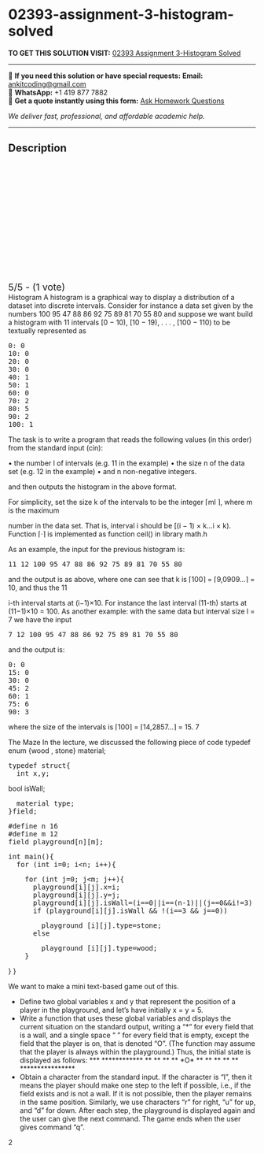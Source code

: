 # 02393-assignment-3-histogram-solved
**TO GET THIS SOLUTION VISIT:** [02393 Assignment 3-Histogram Solved](https://www.ankitcodinghub.com/product/02393-assignment-3-histogram-solved/)


---

📩 **If you need this solution or have special requests:** **Email:** ankitcoding@gmail.com  
📱 **WhatsApp:** +1 419 877 7882  
📄 **Get a quote instantly using this form:** [Ask Homework Questions](https://www.ankitcodinghub.com/services/ask-homework-questions/)

*We deliver fast, professional, and affordable academic help.*

---

<h2>Description</h2>



<div class="kk-star-ratings kksr-auto kksr-align-center kksr-valign-top" data-payload="{&quot;align&quot;:&quot;center&quot;,&quot;id&quot;:&quot;101455&quot;,&quot;slug&quot;:&quot;default&quot;,&quot;valign&quot;:&quot;top&quot;,&quot;ignore&quot;:&quot;&quot;,&quot;reference&quot;:&quot;auto&quot;,&quot;class&quot;:&quot;&quot;,&quot;count&quot;:&quot;1&quot;,&quot;legendonly&quot;:&quot;&quot;,&quot;readonly&quot;:&quot;&quot;,&quot;score&quot;:&quot;5&quot;,&quot;starsonly&quot;:&quot;&quot;,&quot;best&quot;:&quot;5&quot;,&quot;gap&quot;:&quot;4&quot;,&quot;greet&quot;:&quot;Rate this product&quot;,&quot;legend&quot;:&quot;5\/5 - (1 vote)&quot;,&quot;size&quot;:&quot;24&quot;,&quot;title&quot;:&quot;02393 Assignment 3-Histogram Solved&quot;,&quot;width&quot;:&quot;138&quot;,&quot;_legend&quot;:&quot;{score}\/{best} - ({count} {votes})&quot;,&quot;font_factor&quot;:&quot;1.25&quot;}">

<div class="kksr-stars">

<div class="kksr-stars-inactive">
            <div class="kksr-star" data-star="1" style="padding-right: 4px">


<div class="kksr-icon" style="width: 24px; height: 24px;"></div>
        </div>
            <div class="kksr-star" data-star="2" style="padding-right: 4px">


<div class="kksr-icon" style="width: 24px; height: 24px;"></div>
        </div>
            <div class="kksr-star" data-star="3" style="padding-right: 4px">


<div class="kksr-icon" style="width: 24px; height: 24px;"></div>
        </div>
            <div class="kksr-star" data-star="4" style="padding-right: 4px">


<div class="kksr-icon" style="width: 24px; height: 24px;"></div>
        </div>
            <div class="kksr-star" data-star="5" style="padding-right: 4px">


<div class="kksr-icon" style="width: 24px; height: 24px;"></div>
        </div>
    </div>

<div class="kksr-stars-active" style="width: 138px;">
            <div class="kksr-star" style="padding-right: 4px">


<div class="kksr-icon" style="width: 24px; height: 24px;"></div>
        </div>
            <div class="kksr-star" style="padding-right: 4px">


<div class="kksr-icon" style="width: 24px; height: 24px;"></div>
        </div>
            <div class="kksr-star" style="padding-right: 4px">


<div class="kksr-icon" style="width: 24px; height: 24px;"></div>
        </div>
            <div class="kksr-star" style="padding-right: 4px">


<div class="kksr-icon" style="width: 24px; height: 24px;"></div>
        </div>
            <div class="kksr-star" style="padding-right: 4px">


<div class="kksr-icon" style="width: 24px; height: 24px;"></div>
        </div>
    </div>
</div>


<div class="kksr-legend" style="font-size: 19.2px;">
            5/5 - (1 vote)    </div>
    </div>
<div class="page" title="Page 1">
<div class="layoutArea">
<div class="column">
Histogram A histogram is a graphical way to display a distribution of a dataset into discrete intervals. Consider for instance a data set given by the numbers 100 95 47 88 86 92 75 89 81 70 55 80 and suppose we want build a histogram with 11 intervals [0 − 10), [10 − 19), . . . , [100 − 110) to be textually represented as

<pre>0: 0
10: 0
20: 0
30: 0
40: 1
50: 1
60: 0
70: 2
80: 5
90: 2
100: 1
</pre>
The task is to write a program that reads the following values (in this order) from the standard input (cin):

• the number l of intervals (e.g. 11 in the example) • the size n of the data set (e.g. 12 in the example) • and n non-negative integers.

and then outputs the histogram in the above format.

For simplicity, set the size k of the intervals to be the integer ⌈ml ⌉, where m is the maximum

number in the data set. That is, interval i should be [(i − 1) × k…i × k). Function ⌈·⌉ is implemented as function ceil() in library math.h

As an example, the input for the previous histogram is:

<pre>11 12 100 95 47 88 86 92 75 89 81 70 55 80
</pre>
and the output is as above, where one can see that k is ⌈100⌉ = ⌈9,0909…⌉ = 10, and thus the 11

i-th interval starts at (i−1)×10. For instance the last interval (11-th) starts at (11−1)×10 = 100. As another example: with the same data but interval size l = 7 we have the input

<pre>7 12 100 95 47 88 86 92 75 89 81 70 55 80
</pre>
and the output is:

<pre>0: 0
15: 0
30: 0
45: 2
60: 1
75: 6
90: 3
</pre>
where the size of the intervals is ⌈100⌉ = ⌈14,2857…⌉ = 15. 7

</div>
</div>
</div>
<div class="page" title="Page 2">
<div class="layoutArea">
<div class="column">
The Maze In the lecture, we discussed the following piece of code typedef enum {wood , stone} material;

<pre>typedef struct{
  int x,y;
</pre>
bool isWall;

<pre>  material type;
}field;
</pre>
<pre>#define n 16
#define m 12
field playground[n][m];
</pre>
<pre>int main(){
  for (int i=0; i&lt;n; i++){
</pre>
<pre>    for (int j=0; j&lt;m; j++){
      playground[i][j].x=i;
      playground[i][j].y=j;
      playground[i][j].isWall=(i==0||i==(n-1)||(j==0&amp;&amp;i!=3) ||j==(m-1));
      if (playground[i][j].isWall &amp;&amp; !(i==3 &amp;&amp; j==0))
</pre>
<pre>        playground [i][j].type=stone;
      else
</pre>
<pre>        playground [i][j].type=wood;
    }
</pre>
} }

We want to make a mini text-based game out of this.

<ul>
<li>Define two global variables x and y that represent the position of a player in the playground,
and let’s have initially x = y = 5.
</li>
<li>Write a function that uses these global variables and displays the current situation on the standard output, writing a “*” for every field that is a wall, and a single space “ ” for every field that is empty, except the field that the player is on, that is denoted “O”. (The function may assume that the player is always within the playground.) Thus, the initial state is displayed as follows:
*** ************ ** ** ** ** *O* ** ** ** ** ** ****************
</li>
<li>Obtain a character from the standard input. If the character is “l”, then it means the player should make one step to the left if possible, i.e., if the field exists and is not a wall. If it is not possible, then the player remains in the same position. Similarly, we use characters “r” for right, “u” for up, and “d” for down. After each step, the playground is displayed again and the user can give the next command. The game ends when the user gives command “q”.</li>
</ul>
</div>
</div>
<div class="layoutArea">
<div class="column">
2

</div>
</div>
</div>
